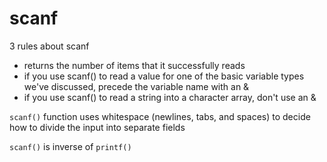 # scanf

3 rules about scanf
- returns the number of items that it successfully reads
- if you use scanf() to read a value for one of the basic variable types we've discussed, precede the variable name with an &
- if you use scanf() to read a string into a character array, don't use an &

`scanf()` function uses whitespace (newlines, tabs, and spaces) to decide how to divide the input into separate fields

`scanf()` is inverse of `printf()`